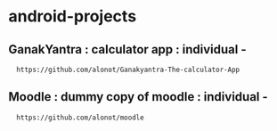 # android-projects

  ## GanakYantra : calculator app : individual -
      https://github.com/alonot/Ganakyantra-The-calculator-App

  ## Moodle : dummy copy of moodle : individual -
      https://github.com/alonot/moodle
